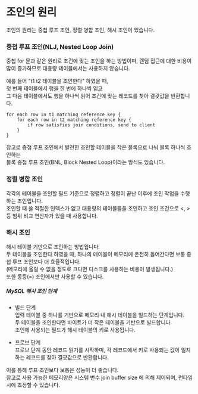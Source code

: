 # 조인의 원리
조인의 원리는 중첩 루프 조인, 정렬 병합 조인, 해시 조인이 있습니다.<br>

### 중첩 루프 조인(NLJ, Nested Loop Join)
중첩 for 문과 같은 원리로 조건에 맞는 조인을 하는 방법이며, 랜덤 접근에 대한 비용이 많이 증가하므로 대용량 테이블에서는 사용하지 않습니다.

예를 들어 "t1 t2 테이블을 조인한다" 하였을 때,<br>
첫 번째 테이블에서 행을 한 번에 하나씩 읽고<br>
그 다음 테이블에서도 행을 하나씩 읽어 조건에 맞는 레코드를 찾아 결괏값을 반환합니다.
```shell
for each row in t1 matching reference key {
    for each row in t2 matching reference key {
        if row satisfies join conditions, send to client
    }
}
```
참고로 중첩 루프 조인에서 발전한 조인할 테이블을 작은 블록으로 나눠 블록 하나씩 조인하는<br>
블록 중첩 루프 조인(BNL, Block Nested Loop)이라는 방식도 있습니다.

### 정렬 병합 조인
각각의 테이블을 조인할 필드 기준으로 정렬하고 정렬이 끝난 이후에 조인 작업을 수행하는 조인입니다.<br>
조인할 때 쓸 적절한 인덱스가 없고 대용량의 테이블들을 조인하고 조인 조건으로 <, > 등 범위 비교 연산자가 있을 때 사용합니다.

### 해시 조인
해시 테이블 기반으로 조인하는 방법입니다.<br>
두 테이블을 조인한다 하였을 때, 하나의 테이블이 메모리에 온전히 들어간다면 보통 중첩 루프 조인보다 더 효율적입니다.<br>
(메모리에 올릴 수 없을 정도로 크다면 디스크를 사용하는 비용이 발생됩니다.)<br>
또한 동등(=) 조인에서만 사용할 수 있습니다.

##### MySQL 해시 조인 단계
- 빌드 단계<br>
입력 테이블 중 하나를 기반으로 메모리 내 해시 테이블을 빌드하는 단계입니다.<br>
두 테이블을 조인한다면 바이트가 더 작은 테이블을 기반으로 빌드합니다.<br>
조인에 사용되는 필드가 해시 테이블의 키로 사용됩니다.<br>

- 프로브 단계<br>
프로브 단계 동안 레코드 읽기를 시작하며, 각 레코드에서 키로 사용되는 값이 일치하는 레코드를 찾아 결괏값으로 반환합니다.

이를 통해 루프 조인보다 보통은 성능이 더 좋습니다.<br>
참고로 사용 가능한 메모리양은 시스템 변수 join buffer size 에 의해 제어되며, 런타임 시에 조정할 수 있습니다.
